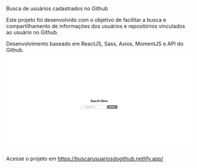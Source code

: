 Busca de usuários cadastrados no Github

Este projeto foi desenvolvido com o objetivo de facilitar a busca e compartilhamento de informações dos usuários e repositórios vinculados ao usuário no Github.

Desenvolvimento baseado em ReactJS, Sass, Axios, MomentJS e API do Github.

![Buscar Usuário](https://raw.githubusercontent.com/joao-porfirio/desafio-reactjs/master/src/assets/projeto.PNG)

Acesse o projeto em https://buscarusuariosdogithub.netlify.app/
